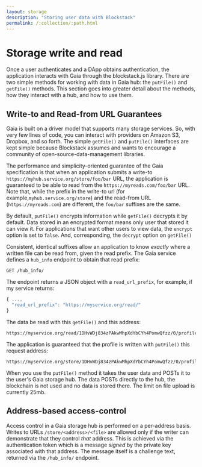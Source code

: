 ```yaml
---
layout: storage
description: "Storing user data with Blockstack"
permalink: /:collection/:path.html
---
```

# Storage write and read

Once a user authenticates and a DApp obtains authentication, the application interacts with Gaia through the blockstack.js library. There are two simple methods for working with data in Gaia hub: the `putFile()` and `getFile()` methods. This section goes into greater detail about the methods, how they interact with a hub, and how to use them.


## Write-to and Read-from URL Guarantees

Gaia is built on a driver model that supports many storage services. So, with
very few lines of code, you can interact with providers on Amazon S3, Dropbox,
and so forth.  The simple `getFile()` and `putFile()` interfaces are kept simple
because Blockstack assumes and wants to encourage a community of
open-source-data-management libraries.

The performance and simplicity-oriented guarantee of the Gaia specification is
that when an application submits a write-to
`https://myhub.service.org/store/foo/bar` URL, the application is guaranteed to
be able to read from the `https://myreads.com/foo/bar` URL. Note that, while the
prefix in the write-to url (for example,`myhub.service.org/store`) and the read-from URL
(`https://myreads.com`) are different, the `foo/bar` suffixes are the same.

By default, `putFile()` encrypts information while `getFile()` decrypts it by default. Data stored in an encrypted format  means only user that stored it can view it. For applications that want other users to view data, the  `encrypt` option is set to `false`. And, corresponding, the `decrypt` option on `getFile()`

Consistent, identical suffixes allow an application to know _exactly_ where a
written file can be read from, given the read prefix. The Gaia service defines a `hub_info` endpoint to obtain that read prefix:

```
GET /hub_info/
```

The endpoint returns a JSON object with a `read_url_prefix`, for example, if my service returns:

```javascript
{ ...,
  "read_url_prefix": "https://myservice.org/read/"
}
```

The data be read with this `getFile()` and this address:

```
https://myservice.org/read/1DHvWDj834zPAkwMhpXdYbCYh4PomwQfzz/0/profile.json
```

The application is guaranteed that the profile is written with `putFile()` this request address:

```
https://myservice.org/store/1DHvWDj834zPAkwMhpXdYbCYh4PomwQfzz/0/profile.json
```

When you use the `putFile()` method it takes the user data and POSTs it to the user's Gaia storage hub. The data POSTs directly to the hub, the blockchain is not used and no data is stored there. The limit on file upload is currently 25mb.


## Address-based access-control

Access control in a Gaia storage hub is performed on a per-address basis.
Writes to URLs `/store/<address>/<file>` are allowed only if the writer can
demonstrate that they control _that_ address. This is achieved via the
authentication token which is a message _signed_ by the private key associated
with that address. The message itself is a challenge text, returned via the
`/hub_info/` endpoint.
